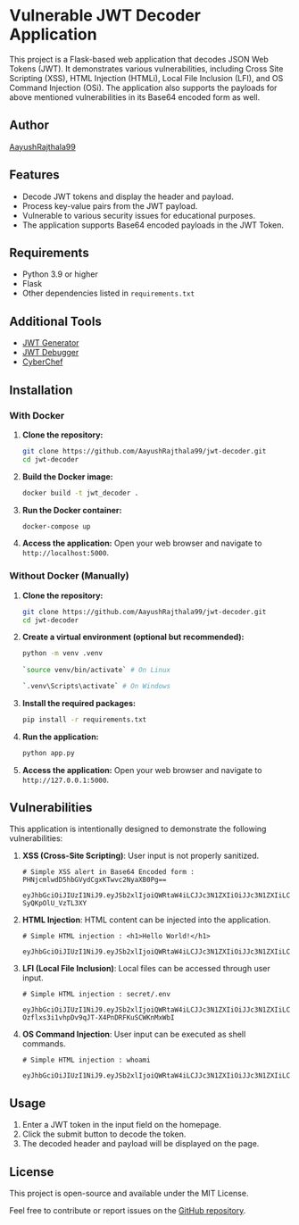 # Vulnerable JWT Decoder Application

This project is a Flask-based web application that decodes JSON Web Tokens (JWT). It demonstrates various vulnerabilities, including Cross Site Scripting (XSS), HTML Injection (HTMLi), Local File Inclusion (LFI), and OS Command Injection (OSi). The application also supports the payloads for above mentioned vulnerabilities in its Base64 encoded form as well.

## Author
[AayushRajthala99](https://github.com/AayushRajthala99)

## Features
- Decode JWT tokens and display the header and payload.
- Process key-value pairs from the JWT payload.
- Vulnerable to various security issues for educational purposes.
- The application supports Base64 encoded payloads in the JWT Token.

## Requirements
- Python 3.9 or higher
- Flask
- Other dependencies listed in `requirements.txt`

## Additional Tools
- [JWT Generator](https://www.javainuse.com/jwtgenerator) 
- [JWT Debugger](https://jwt.io)
- [CyberChef](https://cyberchef.io)

## Installation
### With Docker
1. **Clone the repository:**
   ```bash
   git clone https://github.com/AayushRajthala99/jwt-decoder.git
   cd jwt-decoder
   ```

2. **Build the Docker image:**
   ```bash
   docker build -t jwt_decoder .
   ```

3. **Run the Docker container:**
   ```bash
   docker-compose up
   ```

4. **Access the application:**
   Open your web browser and navigate to `http://localhost:5000`.

### Without Docker (Manually)
1. **Clone the repository:**
   ```bash
   git clone https://github.com/AayushRajthala99/jwt-decoder.git
   cd jwt-decoder
   ```

2. **Create a virtual environment (optional but recommended):**
   ```bash
   python -m venv .venv
    
   `source venv/bin/activate` # On Linux
   
   `.venv\Scripts\activate` # On Windows
   ```

3. **Install the required packages:**
   ```bash
   pip install -r requirements.txt
   ```

4. **Run the application:**
   ```bash
   python app.py
   ```

5. **Access the application:**
   Open your web browser and navigate to `http://127.0.0.1:5000`.

## Vulnerabilities
This application is intentionally designed to demonstrate the following vulnerabilities:
1. **XSS (Cross-Site Scripting)**: User input is not properly sanitized.
   ```
   # Simple XSS alert in Base64 Encoded form : PHNjcmlwdD5hbGVydCgxKTwvc2NyaXB0Pg==

   eyJhbGciOiJIUzI1NiJ9.eyJSb2xlIjoiQWRtaW4iLCJJc3N1ZXIiOiJJc3N1ZXIiLCJVc2VybmFtZSI6IkpvaG4gRG9lIiwiUGF5bG9hZCI6IlBITmpjbWx3ZEQ1aGJHVnlkQ2d4S1R3dmMyTnlhWEIwUGc9PSIsImV4cCI6MTczMTM5NTI2NiwiaWF0IjoxNzMxMzk1MjY2fQ.yxd_05W1DKRL3ARCChMIDOIpGL-SyQKpOlU_VzTL3XY  
   ```
2. **HTML Injection**: HTML content can be injected into the application.
   ```
   # Simple HTML injection : <h1>Hello World!</h1>

   eyJhbGciOiJIUzI1NiJ9.eyJSb2xlIjoiQWRtaW4iLCJJc3N1ZXIiOiJJc3N1ZXIiLCJVc2VybmFtZSI6IkpvaG4gRG9lIiwiUGF5bG9hZCI6IjxoMT5IZWxsbyBXb3JsZCE8L2gxPiIsImV4cCI6MTczMTM5NTI2NiwiaWF0IjoxNzMxMzk1MjY2fQ.anq4qwmKI1Fw2tf9F0XVEeBM33WnleRxx23b1is1JOo
   ```
3. **LFI (Local File Inclusion)**: Local files can be accessed through user input.
   ```
   # Simple HTML injection : secret/.env
   
   eyJhbGciOiJIUzI1NiJ9.eyJSb2xlIjoiQWRtaW4iLCJJc3N1ZXIiOiJJc3N1ZXIiLCJVc2VybmFtZSI6IkpvaG4gRG9lIiwiUGF5bG9hZCI6InNlY3JldC8uZW52IiwiZXhwIjoxNzMxMzk1MjY2LCJpYXQiOjE3MzEzOTUyNjZ9.hXoZ-Ozflxs3i1vhpDv9qJT-X4PnDRFKuSCWKnMxWbI
   ```
4. **OS Command Injection**: User input can be executed as shell commands.
   ```
   # Simple HTML injection : whoami
   
   eyJhbGciOiJIUzI1NiJ9.eyJSb2xlIjoiQWRtaW4iLCJJc3N1ZXIiOiJJc3N1ZXIiLCJVc2VybmFtZSI6IkpvaG4gRG9lIiwiUGF5bG9hZCI6Indob2FtaSIsImV4cCI6MTczMTM5NTI2NiwiaWF0IjoxNzMxMzk1MjY2fQ.h58M0o2fLT49ni8bec9OAE8PqzdIHECq5W6hZ3yNeRw
   ```

## Usage
1. Enter a JWT token in the input field on the homepage.
2. Click the submit button to decode the token.
3. The decoded header and payload will be displayed on the page.

## License
This project is open-source and available under the MIT License. 

Feel free to contribute or report issues on the [GitHub repository](https://github.com/AayushRajthala99/vuln-jwt-decoder).
